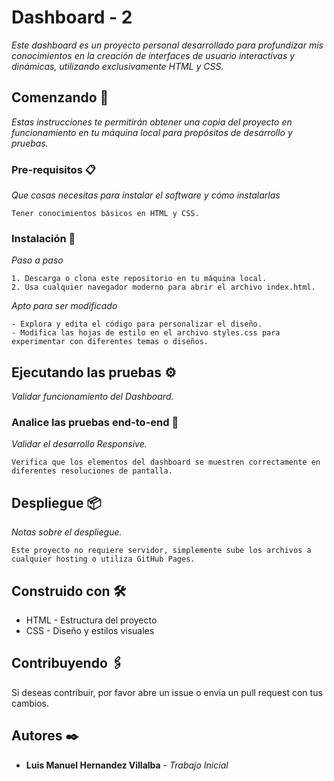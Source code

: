 # Dashboard - 2

_Este dashboard es un proyecto personal desarrollado para profundizar mis conocimientos en la creación de interfaces de usuario interactivas y dinámicas, utilizando exclusivamente HTML y CSS._

## Comenzando 🚀

_Estas instrucciones te permitirán obtener una copia del proyecto en funcionamiento en tu máquina local para propósitos de desarrollo y pruebas._

### Pre-requisitos 📋

_Que cosas necesitas para instalar el software y cómo instalarlas_

```
Tener conocimientos básicos en HTML y CSS.
```

### Instalación 🔧

_Paso a paso_

```
1. Descarga o clona este repositorio en tu máquina local.
2. Usa cualquier navegador moderno para abrir el archivo index.html.
```

_Apto para ser modificado_

```
- Explora y edita el código para personalizar el diseño.
- Modifica las hojas de estilo en el archivo styles.css para experimentar con diferentes temas o diseños.
```

## Ejecutando las pruebas ⚙️

_Validar funcionamiento del Dashboard._

### Analice las pruebas end-to-end 🔩

_Validar el desarrollo Responsive._

```
Verifica que los elementos del dashboard se muestren correctamente en diferentes resoluciones de pantalla.
```

## Despliegue 📦

_Notas sobre el despliegue._

```
Este proyecto no requiere servidor, simplemente sube los archivos a cualquier hosting o utiliza GitHub Pages.
```

## Construido con 🛠️

* HTML - Estructura del proyecto
* CSS - Diseño y estilos visuales

## Contribuyendo 🖇️

Si deseas contribuir, por favor abre un issue o envía un pull request con tus cambios.

## Autores ✒️

* **Luis Manuel Hernandez Villalba** - *Trabajo Inicial*
